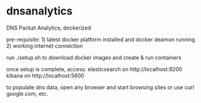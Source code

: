 # dnsanalytics
DNS Packat Analytics; dockerized

pre-requisite:  1) latest docker platform installed and docker deamon running
                2) working internet connection

run ./setup.sh to download docker images and create & run containers

once setup is complete, access:
elasticsearch on http://localhost:9200
kibana on http://localhost:5600

to populate dns data, open any browser and start browsing sites or use curl google.com, etc.
